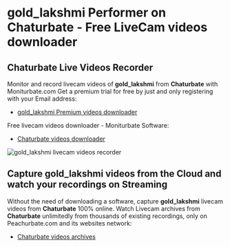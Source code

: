 # gold_lakshmi Performer on Chaturbate - Free LiveCam videos downloader

## Chaturbate Live Videos Recorder

Monitor and record livecam videos of **gold_lakshmi** from **Chaturbate** with Moniturbate.com
Get a premium trial for free by just and only registering with your Email address:
* [gold_lakshmi Premium videos downloader](https://moniturbate.com/request-demo-licence-key.html)

Free livecam videos downloader - Moniturbate Software:
* [Chaturbate videos downloader](https://moniturbate.com/moniturbate-download-software.html)

![gold_lakshmi livecam videos recorder](https://peachurnet.com/templates/moniturbate-software.png)


## Capture gold_lakshmi videos from the Cloud and watch your recordings on Streaming

Without the need of downloading a software, capture **gold_lakshmi** livecam videos from **Chaturbate** 100% online.
Watch Livecam archives from **Chaturbate** unlimitedly from thousands of existing recordings, only on Peachurbate.com and its websites network:
* [Chaturbate videos archives](https://peachurnet.com/)